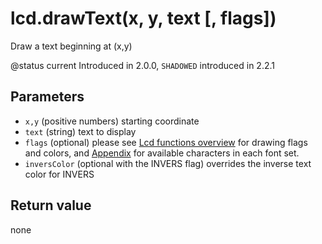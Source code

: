 # lcd.drawText\(x, y, text \[, flags\]\)

Draw a text beginning at \(x,y\)

@status current Introduced in 2.0.0, `SHADOWED` introduced in 2.2.1

## Parameters

* `x,y` \(positive numbers\) starting coordinate
* `text` \(string\) text to display
* `flags` \(optional\) please see [Lcd functions overview](https://github.com/EdgeTX/lua-reference-guide/tree/2c4596e02006c8ac7d351fcd785fdfc7a93ce548/part_iii_-_opentx_lua_api_reference/lcd-functions-less-than-greater-than-luadoc-begin-lcd/lcd_functions-overview.html) for drawing flags and colors, and [Appendix](../../part_vii_-_appendix/fonts.md) for available characters in each font set.
* `inversColor` \(optional with the INVERS flag\) overrides the inverse text color for INVERS

## Return value

none

